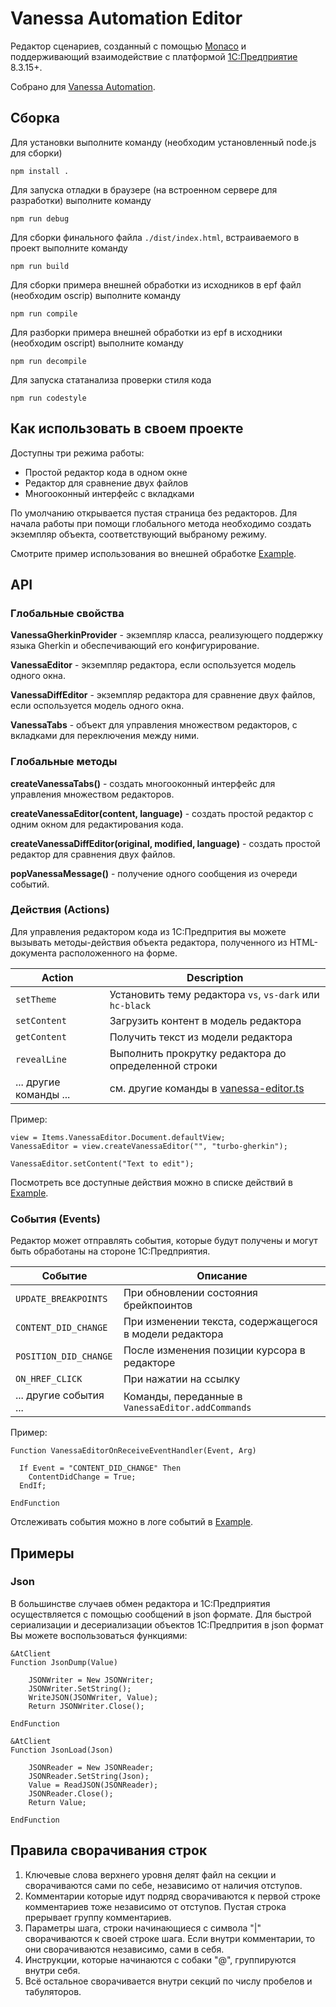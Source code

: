 # Vanessa Automation Editor

Редактор сценариев, созданный с помощью [Monaco](https://github.com/Microsoft/monaco-editor) и поддерживающий взаимодействие с платформой [1C:Предприятие](https://1c-dn.com/) 8.3.15+.

Собрано для [Vanessa Automation](https://github.com/Pr-Mex/vanessa-automation).


## Сборка

Для установки выполните команду (необходим установленный node.js для сборки)
```
npm install .
```

Для запуска отладки в браузере (на встроенном сервере для разработки) выполните команду
```
npm run debug
```

Для сборки финального файла `./dist/index.html`, встраиваемого в проект выполните команду
```
npm run build
```

Для сборки примера внешней обработки из исходников в epf файл (необходим oscrip) выполните команду
```
npm run compile
```

Для разборки примера внешней обработки из epf в исходники (необходим oscript) выполните команду
```
npm run decompile
```

Для запуска статанализа проверки стиля кода
```
npm run codestyle
```

## Как использовать в своем проекте

Доступны три режима работы:
* Простой редактор кода в одном окне
* Редактор для сравнение двух файлов
* Многооконный интерфейс с вкладками

По умолчанию открывается пустая страница без редакторов. Для начала работы при помощи
глобального метода необходимо создать экземпляр объекта, соответствующий выбраному режиму.

Смотрите пример использования во внешней обработке [Example](./example).

## API

### Глобальные свойства

**VanessaGherkinProvider** - экземпляр класса, реализующего поддержку языка Gherkin и обеспечивающий его конфигурирование.

**VanessaEditor** - экземпляр редактора, если оспользуется модель одного окна.

**VanessaDiffEditor** - экземпляр редактора для сравнение двух файлов, если оспользуется модель одного окна.

**VanessaTabs** - объект для управления множеством редакторов, с вкладками для переключения между ними.

### Глобальные методы

**createVanessaTabs()** - создать многооконный интерфейс для управления множеством редакторов.

**createVanessaEditor(content, language)** - создать простой редактор с одним окном для редактирования кода.

**createVanessaDiffEditor(original, modified, language)** - создать простой редактор для сравнения двух файлов.

**popVanessaMessage()** - получение одного сообщения из очереди событий.

### Действия (Actions)

Для управления редактором кода из 1С:Предпрития вы можете вызывать методы-действия объекта редактора, полученного из HTML-документа расположенного на форме.

| Action                         | Description                                                                                     |
| ------------------------------ | ----------------------------------------------------------------------------------------------- |
| `setTheme`                     | Установить тему редактора `vs`, `vs-dark` или `hc-black`                                        |
| `setContent`                   | Загрузить контент в модель редактора                                                            |
| `getContent`                   | Получить текст из модели редактора                                                              |
| `revealLine`                   | Выполнить прокрутку редактора до определенной строки                                            |
| ... другие команды ...         | см. другие команды в [vanessa-editor.ts](./src/vanessa-editor.ts)                               |

Пример:

```bsl
view = Items.VanessaEditor.Document.defaultView;
VanessaEditor = view.createVanessaEditor("", "turbo-gherkin");

VanessaEditor.setContent("Text to edit");
```

Посмотреть все доступные действия можно в списке действий в [Example](./example).

### События (Events)

Редактор может отправлять события, которые будут получены и могут быть обработаны на стороне 1С:Предприятия.

| Событие                                | Описание                                                                     |
| -------------------------------------- | ---------------------------------------------------------------------------- |
| `UPDATE_BREAKPOINTS`                   | При обновлении состояния брейкпоинтов                                        |
| `CONTENT_DID_CHANGE`                   | При изменении текста, содержащегося в модели редактора                       |
| `POSITION_DID_CHANGE`                  | После изменения позиции курсора в редакторе                                  |
| `ON_HREF_CLICK`                        | При нажатии на ссылку                                                        |
| ... другие события ...                 | Команды, переданные в `VanessaEditor.addCommands`                            |

Пример:

```bsl
Function VanessaEditorOnReceiveEventHandler(Event, Arg)

  If Event = "CONTENT_DID_CHANGE" Then
    ContentDidChange = True;
  EndIf;

EndFunction
```

Отслеживать события можно в логе событий в [Example](./example).

## Примеры

### Json

В большинстве случаев обмен редактора и 1С:Предприятия осуществляется с помощью сообщений в json формате.
Для быстрой сериализации и десериализации объектов 1С:Предпрития в json формат Вы можете воспользоваться функциями:

```bsl
&AtClient
Function JsonDump(Value)

	JSONWriter = New JSONWriter;
	JSONWriter.SetString();
	WriteJSON(JSONWriter, Value);
	Return JSONWriter.Close();

EndFunction

&AtClient
Function JsonLoad(Json)

	JSONReader = New JSONReader;
	JSONReader.SetString(Json);
	Value = ReadJSON(JSONReader);
	JSONReader.Close();
	Return Value;

EndFunction
```

## Правила сворачивания строк

1. Ключевые слова верхнего уровня делят файл на секции и сворачиваются сами по себе, независимо от наличия отступов.
1. Комментарии которые идут подряд сворачиваются к первой строке комментариев тоже независимо от отступов. Пустая строка прерывает группу комментариев.
1. Параметры шага, строки начинающиеся с символа "|" сворачиваются к своей строке шага. Если внутри комментарии, то они сворачиваются независимо, сами в себя.
1. Инструкции, которые начинаются с собаки "@", группируются внутри себя.
1. Всё остальное сворачивается внутри секций по числу пробелов и табуляторов.
